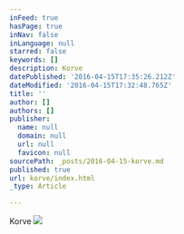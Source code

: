 ```yaml
---
inFeed: true
hasPage: true
inNav: false
inLanguage: null
starred: false
keywords: []
description: Korve
datePublished: '2016-04-15T17:35:26.212Z'
dateModified: '2016-04-15T17:32:48.765Z'
title: ''
author: []
authors: []
publisher:
  name: null
  domain: null
  url: null
  favicon: null
sourcePath: _posts/2016-04-15-korve.md
published: true
url: korve/index.html
_type: Article

---
```

Korve
![](https://the-grid-user-content.s3-us-west-2.amazonaws.com/92186d70-fa4e-4497-928e-4463cb3aacdc.jpg)